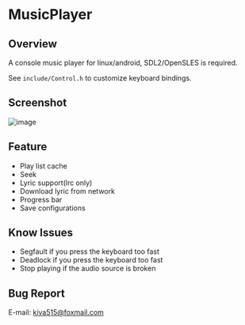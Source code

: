 # MusicPlayer

## Overview
A console music player for linux/android, SDL2/OpenSLES is required. <br/>

See `include/Control.h` to customize keyboard bindings. <br/>

## Screenshot
![image](https://github.com/zt515/MusicPlayer/raw/master/screenshot/android.png)

## Feature
- Play list cache
- Seek
- Lyric support(lrc only)
- Download lyric from network
- Progress bar
- Save configurations

## Know Issues
- Segfault if you press the keyboard too fast
- Deadlock if you press the keyboard too fast
- Stop playing if the audio source is broken

## Bug Report
E-mail: kiva515@foxmail.com <br/>

